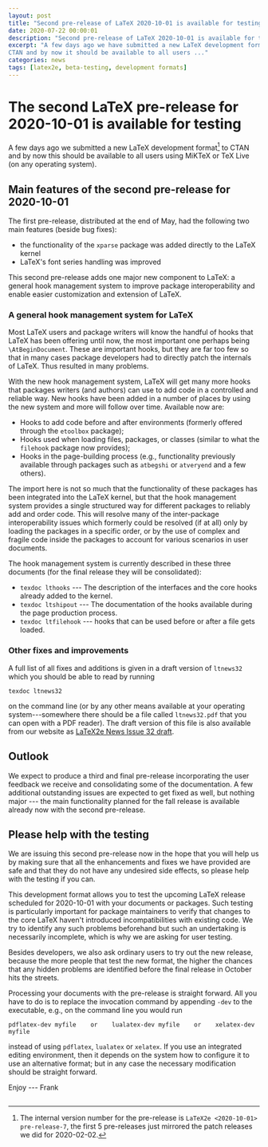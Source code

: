 ```yaml
---
layout: post
title: "Second pre-release of LaTeX 2020-10-01 is available for testing"
date: 2020-07-22 00:00:01
description: "Second pre-release of LaTeX 2020-10-01 is available for testing"
excerpt: "A few days ago we have submitted a new LaTeX development format to
CTAN and by now it should be available to all users ..."
categories: news
tags: [latex2e, beta-testing, development formats]
---
```


# The second LaTeX pre-release for 2020-10-01 is available for testing

A few days ago we submitted a new LaTeX development format[^1] to CTAN
and by now this should be available to all users using MiKTeX or TeX
Live (on any operating system).


## Main features of the second pre-release for 2020-10-01

The first pre-release, distributed at the end of May, had the following two main
features (beside bug fixes):

- the functionality of the `xparse` package was added directly to the LaTeX kernel
- LaTeX's font series handling was improved

This second pre-release adds one major new component to LaTeX: a general
hook management system to improve package interoperability and enable
easier customization and extension of LaTeX.

### A general hook management system for LaTeX

Most LaTeX users and package writers will know the handful of hooks
that LaTeX has been offering until now, the most important one perhaps
being `\AtBeginDocument`. These are important hooks, but they are far
too few so that in many cases package developers had to directly patch
the internals of LaTeX.  Thus resulted in many problems.


With the new hook management system, LaTeX will get many more hooks
that packages writers (and authors) can use to add code in a
controlled and reliable way.  New hooks have been added in a number of
places by using the new system and more will follow over
time. Available now are:
 - Hooks to add code before and after environments (formerly offered
   through the `etoolbox` package);
 - Hooks used when loading files, packages, or classes (similar to
   what the `filehook` package now provides);
 - Hooks in the page-building process (e.g., functionality previously
   available through packages such as `atbegshi` or `atveryend` and a
   few others).

The import here is not so much that the functionality of these
packages has been integrated into the LaTeX kernel, but that the
hook management system provides a single structured way for different packages 
to reliably add and order 
code.  This will resolve
many of the inter-package interoperability issues which formerly
could be resolved (if at all) only by loading the packages in a specific order, 
or by the use of complex and fragile code inside the packages to account
for various scenarios in user documents.

The hook management system is currently described in these three documents
(for the final release they will be consolidated):

 - `texdoc lthooks`  --- The description of the interfaces and the core
   hooks already added to the kernel.
 - `texdoc ltshipout` --- The documentation of the hooks available
   during the page production process.
 - `texdoc ltfilehook` --- hooks that can be used before or after a file gets loaded. 

### Other fixes and improvements

A full list of all fixes and additions is given in a draft version of `ltnews32`
which you should be able to read by running

```
texdoc ltnews32
```

on the command line (or by any other means available at your operating
system---somewhere there should be a file called `ltnews32.pdf` that
you can open with a PDF reader). The draft version of this file is also available from our website as
<a href="{{site.baseurl}}/news/latex2e-news/ltnews32.pdf" target="_blank" onclick="vgwPixelCall('ae10a427f62847639c5aadcc05cea97b');">LaTeX2e News Issue 32 draft</a>.

## Outlook

We expect to produce a third and final pre-release incorporating the
user feedback we receive and consolidating some of the documentation.
A few additional outstanding issues are expected to get fixed as well,
but nothing major --- the main functionality planned for the fall
release is available already now with the second pre-release.





## Please help with the testing

We are issuing this second pre-release now in the hope that you will help us by
making sure that all the enhancements and fixes we have provided are safe and that
they do not have any undesired side effects, so please help with the testing if
you can.

This development format allows you to test the upcoming LaTeX release scheduled
for 2020-10-01 with your documents or packages. Such testing is
particularly important for package maintainers to verify that changes
to the core LaTeX haven't introduced incompatibilities with existing
code. We try to identify any such problems beforehand but such an
undertaking is necessarily incomplete, which is why we are asking for user
testing.

Besides developers, we also ask ordinary users to try out the new
release, because the more people that test the new
format, the higher the chances that any hidden problems are identified
before the final release in October hits the streets.

Processing your documents with the pre-release is straight forward. All
you have to do is to replace the invocation command by appending
`-dev` to the executable, e.g., on the command line you would run

```
pdflatex-dev myfile    or    lualatex-dev myfile    or    xelatex-dev myfile
```

instead of using `pdflatex`, `lualatex` or `xelatex`. If you use an
integrated editing environment, then it depends on the system 
how to configure it to use an alternative format; but in any case the necessary
modification should be straight forward.




Enjoy --- Frank


[^1]: The internal version number for the pre-release is `LaTeX2e <2020-10-01> pre-release-7`, the first 5 pre-releases just mirrored the patch releases we did for 2020-02-02.

<img src="https://ssl-vg03.met.vgwort.de/na/03770697eae2427c8a6bfe7e9b8ab332" width="1" height="1" alt="">
